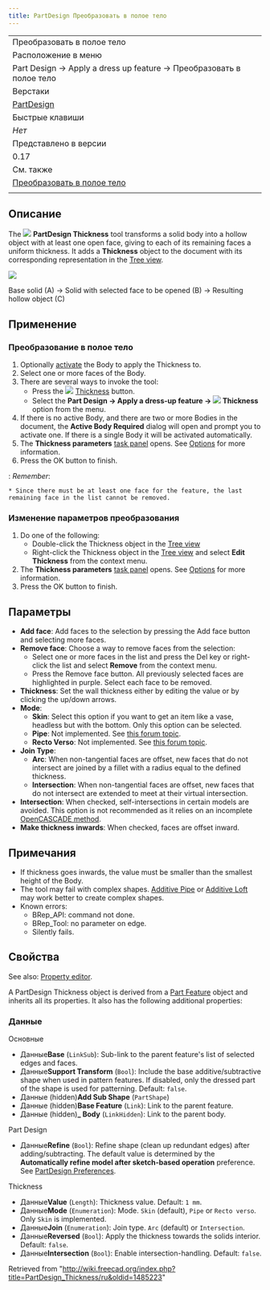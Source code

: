 ```yaml
---
title: PartDesign Преобразовать в полое тело
---
```

|  |
| --- |
| Преобразовать в полое тело |
| Расположение в меню |
| Part Design → Apply a dress up feature → Преобразовать в полое тело |
| Верстаки |
| [PartDesign](/PartDesign_Workbench/ru "PartDesign Workbench/ru") |
| Быстрые клавиши |
| *Нет* |
| Представлено в версии |
| 0.17 |
| См. также |
| [Преобразовать в полое тело](/Part_Thickness/ru "Part Thickness/ru") |
|  |

## Описание

The ![](/images/PartDesign_Thickness.svg) **PartDesign Thickness** tool transforms a solid body into a hollow object with at least one open face, giving to each of its remaining faces a uniform thickness. It adds a **Thickness** object to the document with its corresponding representation in the [Tree view](/Tree_view "Tree view").

![](/images/PartDesign_Thickness_example.svg)

Base solid (A) → Solid with selected face to be opened (B) → Resulting hollow object (C)

## Применение

### Преобразование в полое тело

1. Optionally [activate](/PartDesign_Body#Active_status "PartDesign Body") the Body to apply the Thickness to.
2. Select one or more faces of the Body.
3. There are several ways to invoke the tool:
   * Press the ![](/images/PartDesign_Thickness.svg) [Thickness](/PartDesign_Thickness "PartDesign Thickness") button.
   * Select the **Part Design → Apply a dress-up feature → ![](/images/PartDesign_Thickness.svg) Thickness** option from the menu.
4. If there is no active Body, and there are two or more Bodies in the document, the **Active Body Required** dialog will open and prompt you to activate one. If there is a single Body it will be activated automatically.
5. The **Thickness parameters** [task panel](/Task_panel "Task panel") opens. See [Options](#Options) for more information.
6. Press the OK button to finish.

:   *Remember*:

    * Since there must be at least one face for the feature, the last remaining face in the list cannot be removed.

### Изменение параметров преобразования

1. Do one of the following:
   * Double-click the Thickness object in the [Tree view](/Tree_view "Tree view")
   * Right-click the Thickness object in the [Tree view](/Tree_view "Tree view") and select **Edit Thickness** from the context menu.
2. The **Thickness parameters** [task panel](/Task_panel "Task panel") opens. See [Options](#Options) for more information.
3. Press the OK button to finish.

## Параметры

* **Add face**: Add faces to the selection by pressing the Add face button and selecting more faces.
* **Remove face**: Choose a way to remove faces from the selection:
  + Select one or more faces in the list and press the Del key or right-click the list and select **Remove** from the context menu.
  + Press the Remove face button. All previously selected faces are highlighted in purple. Select each face to be removed.
* **Thickness**: Set the wall thickness either by editing the value or by clicking the up/down arrows.
* **Mode**:
  + **Skin**: Select this option if you want to get an item like a vase, headless but with the bottom. Only this option can be selected.
  + **Pipe**: Not implemented. See [this forum topic](https://forum.freecadweb.org/viewtopic.php?p=484495#p484495).
  + **Recto Verso**: Not implemented. See [this forum topic](https://forum.freecadweb.org/viewtopic.php?p=484495#p484495).
* **Join Type**:
  + **Arc**: When non-tangential faces are offset, new faces that do not intersect are joined by a fillet with a radius equal to the defined thickness.
  + **Intersection**: When non-tangential faces are offset, new faces that do not intersect are extended to meet at their virtual intersection.
* **Intersection**: When checked, self-intersections in certain models are avoided. This option is not recommended as it relies on an incomplete [OpenCASCADE method](https://dev.opencascade.org/doc/refman/html/class_b_rep_offset_a_p_i___make_thick_solid.html#af78f35025a31e2ce8bd96c82fb33a981).
* **Make thickness inwards**: When checked, faces are offset inward.

## Примечания

* If thickness goes inwards, the value must be smaller than the smallest height of the Body.
* The tool may fail with complex shapes. [Additive Pipe](/PartDesign_AdditivePipe "PartDesign AdditivePipe") or [Additive Loft](/PartDesign_AdditiveLoft "PartDesign AdditiveLoft") may work better to create complex shapes.
* Known errors:
  + BRep\_API: command not done.
  + BRep\_Tool: no parameter on edge.
  + Silently fails.

## Свойства

See also: [Property editor](/Property_editor "Property editor").

A PartDesign Thickness object is derived from a [Part Feature](/Part_Feature "Part Feature") object and inherits all its properties. It also has the following additional properties:

### Данные

Основные

* Данные**Base** (`LinkSub`): Sub-link to the parent feature's list of selected edges and faces.
* Данные**Support Transform** (`Bool`): Include the base additive/subtractive shape when used in pattern features. If disabled, only the dressed part of the shape is used for patterning. Default: `false`.
* Данные (hidden)**Add Sub Shape** (`PartShape`)
* Данные (hidden)**Base Feature** (`Link`): Link to the parent feature.
* Данные (hidden)**\_ Body** (`LinkHidden`): Link to the parent body.

Part Design

* Данные**Refine** (`Bool`): Refine shape (clean up redundant edges) after adding/subtracting. The default value is determined by the **Automatically refine model after sketch-based operation** preference. See [PartDesign Preferences](/PartDesign_Preferences#General "PartDesign Preferences").

Thickness

* Данные**Value** (`Length`): Thickness value. Default: `1 mm`.
* Данные**Mode** (`Enumeration`): Mode. `Skin` (default), `Pipe` or `Recto verso`. Only `Skin` is implemented.
* Данные**Join** (`Enumeration`): Join type. `Arc` (default) or `Intersection`.
* Данные**Reversed** (`Bool`): Apply the thickness towards the solids interior. Default: `false`.
* Данные**Intersection** (`Bool`): Enable intersection-handling. Default: `false`.

Retrieved from "<http://wiki.freecad.org/index.php?title=PartDesign_Thickness/ru&oldid=1485223>"